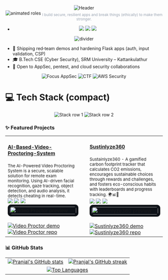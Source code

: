 <!-- Hero -->
<div align="center">
  <img src="https://capsule-render.vercel.app/api?type=waving&color=0:6A00FF,100:00D4FF&height=200&section=header&text=Pranjal%20Babel&fontSize=44&fontColor=ffffff&animation=fadeIn&desc=Cybersecurity%20%E2%80%A2%20Web%20Dev%20%E2%80%A2%20CTF%20Player&descAlign=50&descAlignY=75" alt="Header"/>
</div>

<div align="center">
  <img src="https://readme-typing-svg.demolab.com?font=Fira+Code&weight=700&size=22&duration=2200&pause=700&color=6AA0FF&center=true&vCenter=true&width=900&lines=AppSec+%E2%80%A2+Red+Team+%E2%80%A2+Cloud+Security;Secure+Flask+%E2%80%A2+Auth+%E2%80%A2+CSP+%E2%80%A2+Input+Validation;CTF+Player+%E2%80%A2+Threat+Modeling+%E2%80%A2+DFIR" alt="animated roles" />
  <sub style="color:#9aa4b2">I build secure, resilient apps and break things (ethically) to make them stronger.</sub>
</div>

- <p align="center">
  <a href="https://pranjal-babel.vercel.app/"><img src="https://img.shields.io/badge/Portfolio-Visit-4CAF50?style=for-the-badge&logo=vercel&logoColor=white" /></a>
  <a href="https://www.linkedin.com/in/pranjalbabel"><img src="https://img.shields.io/badge/LinkedIn-Connect-0A66C2?logo=linkedin&style=for-the-badge" /></a>
  <a href="mailto:pranjalbabel08@gmail.com"><img src="https://img.shields.io/badge/Email-Contact-EA4335?logo=gmail&logoColor=white&style=for-the-badge" /></a>
  </p>

<p align="center"><img src="https://capsule-render.vercel.app/api?type=rect&color=0:6A00FF,100:00D4FF&height=2&section=footer" alt="divider"/></p>

- 🔭 Shipping red‑team demos and hardening Flask apps (auth, input validation, CSP)
- 🎓 B.Tech CSE (Cyber Security), SRM University – Kattankulathur
- 🤝 Open to AppSec, pentest, and cloud security collaborations

<div align="center">

<img src="https://img.shields.io/badge/Focus-AppSec-6A00FF?style=for-the-badge&labelColor=1f1f1f" alt="Focus AppSec"/>
<img src="https://img.shields.io/badge/CTF-Training-00D4FF?style=for-the-badge&labelColor=1f1f1f" alt="CTF"/>
<img src="https://img.shields.io/badge/AWS-Cloud%20Security-ff9900?style=for-the-badge&logo=amazon-aws&logoColor=white&labelColor=1f1f1f" alt="AWS Security"/>

</div>



# 💻 Tech Stack (compact)

<div align="center">

<!-- Row 1: Languages, Frameworks -->
<img src="https://skillicons.dev/icons?i=python,java,js,html,css,bash,react,nodejs,flask&perline=9" alt="Stack row 1"/>

<!-- Row 2: Databases, Cloud, OS/Tools -->
<img src="https://skillicons.dev/icons?i=mongodb,postgres,aws,gcp,vercel,firebase,ubuntu,kali,powershell&perline=9" alt="Stack row 2"/>

</div>



### ✨ Featured Projects

<div align="center">

<table>
  <tr>
    <td width="48%">
      <h4><a href="https://github.com/PranjalBugged-Out/video_proctor"><!-- video_proctor_name:start -->AI-Based-Video-Proctoring-System<!-- video_proctor_name:end --></a></h4>
      <sub><!-- video_proctor_desc:start -->The AI-Powered Video Proctoring System is a secure, scalable solution for remote exam monitoring. Using AI-driven facial recognition, gaze tracking, object detection, and audio analysis, it detects cheating in real-time.<!-- video_proctor_desc:end --></sub>
      <br/>
      <img src="https://img.shields.io/badge/Python-3776AB?logo=python&logoColor=FFD43B"/>
      <img src="https://img.shields.io/badge/Flask-000000?logo=flask&logoColor=white"/>
      <img src="https://img.shields.io/badge/AWS-232F3E?logo=amazon-aws&logoColor=FF9900"/>
      <br/>
      <div style="background:#0d1117;border:1px solid #222;border-radius:10px;padding:6px;">
        <img src="https://opengraph.githubassets.com/1/PranjalBugged-Out/video_proctor" alt="Video Proctor preview" style="width:100%;border-radius:6px;"/>
      </div>
      <br/>
      <a href="https://github.com/PranjalBugged-Out/video_proctor#readme"><img src="https://img.shields.io/badge/Live%20Demo-00b894?style=for-the-badge" alt="Video Proctor demo"/></a>
      <a href="https://github.com/PranjalBugged-Out/video_proctor"><img src="https://img.shields.io/badge/GitHub-181717?logo=github&logoColor=white&style=for-the-badge" alt="Video Proctor repo"/></a>
    </td>
    <td width="4%"></td>
    <td width="48%">
      <h4><a href="https://github.com/PranjalBugged-Out/Sustinlyze360"><!-- sustinlyze360_name:start -->Sustinlyze360<!-- sustinlyze360_name:end --></a></h4>
      <sub><!-- sustinlyze360_desc:start -->Sustainlyze360 - A gamified carbon footprint tracker that calculates CO2 emissions, encourages sustainable choices through rewards and challenges, and fosters eco-conscious habits with leaderboards and progress tracking. 🌍📊🚀<!-- sustinlyze360_desc:end --></sub>
      <br/>
      <img src="https://img.shields.io/badge/Node.js-6DA55F?logo=node.js&logoColor=white"/>
      <img src="https://img.shields.io/badge/React-20232A?logo=react&logoColor=61DAFB"/>
      <img src="https://img.shields.io/badge/MongoDB-4ea94b?logo=mongodb&logoColor=white"/>
      <br/>
      <div style="background:#0d1117;border:1px solid #222;border-radius:10px;padding:6px;">
        <img src="https://opengraph.githubassets.com/1/PranjalBugged-Out/Sustinlyze360" alt="Sustinlyze360 preview" style="width:100%;border-radius:6px;"/>
      </div>
      <br/>
      <a href="https://github.com/PranjalBugged-Out/Sustinlyze360#readme"><img src="https://img.shields.io/badge/Live%20Demo-00b894?style=for-the-badge" alt="Sustinlyze360 demo"/></a>
      <a href="https://github.com/PranjalBugged-Out/Sustinlyze360"><img src="https://img.shields.io/badge/GitHub-181717?logo=github&logoColor=white&style=for-the-badge" alt="Sustinlyze360 repo"/></a>
    </td>
  </tr>
</table>

</div>

### 📊 GitHub Stats

<div align="center">

<!-- Row 1: Stats + Streak -->
<table>
  <tr>
    <td>
      <a href="https://github.com/PranjalBugged-Out">
        <img alt="Pranjal's GitHub stats" src="https://github-readme-stats.vercel.app/api?username=PranjalBugged-Out&show_icons=true&theme=tokyonight&hide_border=true" />
      </a>
    </td>
    <td>
      <a href="https://github.com/PranjalBugged-Out">
        <img alt="Pranjal's GitHub streak" src="https://streak-stats.demolab.com?user=PranjalBugged-Out&theme=tokyonight&hide_border=true" />
      </a>
    </td>
  </tr>
  <tr>
    <td colspan="2" align="center">
      <a href="https://github.com/PranjalBugged-Out">
        <img alt="Top Languages" src="https://github-readme-stats.vercel.app/api/top-langs/?username=PranjalBugged-Out&layout=compact&theme=tokyonight&hide_border=true" />
      </a>
    </td>
  </tr>
  
</table>

</div>







<!-- Unique section replaces badges: minimalist focus chips above -->



